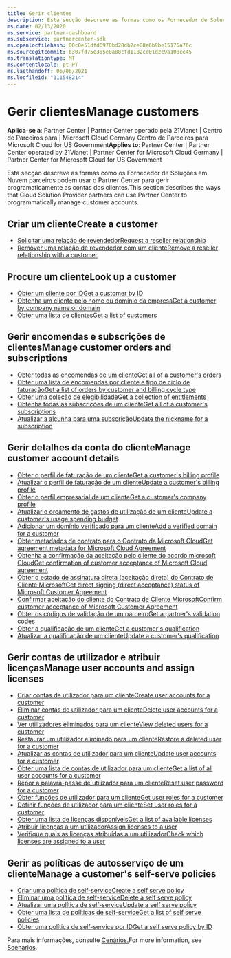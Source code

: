 ```yaml
---
title: Gerir clientes
description: Esta secção descreve as formas como os Fornecedor de Soluções em Nuvem parceiros podem usar o Centro de Parceiros para gerir programaticamente as contas dos clientes.
ms.date: 02/13/2020
ms.service: partner-dashboard
ms.subservice: partnercenter-sdk
ms.openlocfilehash: 00c0e51dfd6970bd28db2ce88e6b9be15175a76c
ms.sourcegitcommit: b307fd75e305e0a88cfd1182cc01d2c9a108ce45
ms.translationtype: MT
ms.contentlocale: pt-PT
ms.lasthandoff: 06/06/2021
ms.locfileid: "111548214"
---
```

# <a name="manage-customers"></a><span data-ttu-id="3a695-103">Gerir clientes</span><span class="sxs-lookup"><span data-stu-id="3a695-103">Manage customers</span></span>

<span data-ttu-id="3a695-104">**Aplica-se a**: Partner Center | Partner Center operado pela 21Vianet | Centro de Parceiros para | Microsoft Cloud Germany Centro de Parceiros para Microsoft Cloud for US Government</span><span class="sxs-lookup"><span data-stu-id="3a695-104">**Applies to**: Partner Center | Partner Center operated by 21Vianet | Partner Center for Microsoft Cloud Germany | Partner Center for Microsoft Cloud for US Government</span></span>

<span data-ttu-id="3a695-105">Esta secção descreve as formas como os Fornecedor de Soluções em Nuvem parceiros podem usar o Partner Center para gerir programaticamente as contas dos clientes.</span><span class="sxs-lookup"><span data-stu-id="3a695-105">This section describes the ways that Cloud Solution Provider partners can use Partner Center to programmatically manage customer accounts.</span></span>

## <a name="create-a-customer"></a><span data-ttu-id="3a695-106">Criar um cliente</span><span class="sxs-lookup"><span data-stu-id="3a695-106">Create a customer</span></span>

- [<span data-ttu-id="3a695-107">Solicitar uma relação de revendedor</span><span class="sxs-lookup"><span data-stu-id="3a695-107">Request a reseller relationship</span></span>](request-reseller-relationship.md)
- [<span data-ttu-id="3a695-108">Remover uma relação de revendedor com um cliente</span><span class="sxs-lookup"><span data-stu-id="3a695-108">Remove a reseller relationship with a customer</span></span>](remove-a-reseller-relationship-with-a-customer.md)

## <a name="look-up-a-customer"></a><span data-ttu-id="3a695-109">Procure um cliente</span><span class="sxs-lookup"><span data-stu-id="3a695-109">Look up a customer</span></span>

- [<span data-ttu-id="3a695-110">Obter um cliente por ID</span><span class="sxs-lookup"><span data-stu-id="3a695-110">Get a customer by ID</span></span>](get-a-customer-by-id.md)
- [<span data-ttu-id="3a695-111">Obtenha um cliente pelo nome ou domínio da empresa</span><span class="sxs-lookup"><span data-stu-id="3a695-111">Get a customer by company name or domain</span></span>](get-a-customer-by-name.md)
- [<span data-ttu-id="3a695-112">Obter uma lista de clientes</span><span class="sxs-lookup"><span data-stu-id="3a695-112">Get a list of customers</span></span>](get-a-list-of-customers.md)

## <a name="manage-customer-orders-and-subscriptions"></a><span data-ttu-id="3a695-113">Gerir encomendas e subscrições de clientes</span><span class="sxs-lookup"><span data-stu-id="3a695-113">Manage customer orders and subscriptions</span></span>

- [<span data-ttu-id="3a695-114">Obter todas as encomendas de um cliente</span><span class="sxs-lookup"><span data-stu-id="3a695-114">Get all of a customer's orders</span></span>](get-all-of-a-customer-s-orders.md)
- [<span data-ttu-id="3a695-115">Obter uma lista de encomendas por cliente e tipo de ciclo de faturação</span><span class="sxs-lookup"><span data-stu-id="3a695-115">Get a list of orders by customer and billing cycle type</span></span>](get-a-list-of-orders-by-customer-and-billing-cycle-type.md)
- [<span data-ttu-id="3a695-116">Obter uma coleção de elegibilidade</span><span class="sxs-lookup"><span data-stu-id="3a695-116">Get a collection of entitlements</span></span>](get-a-collection-of-entitlements.md)
- [<span data-ttu-id="3a695-117">Obtenha todas as subscrições de um cliente</span><span class="sxs-lookup"><span data-stu-id="3a695-117">Get all of a customer's subscriptions</span></span>](get-all-of-a-customer-s-subscriptions.md)
- [<span data-ttu-id="3a695-118">Atualizar a alcunha para uma subscrição</span><span class="sxs-lookup"><span data-stu-id="3a695-118">Update the nickname for a subscription</span></span>](update-the-nickname-for-a-subscription.md)

## <a name="manage-customer-account-details"></a><span data-ttu-id="3a695-119">Gerir detalhes da conta do cliente</span><span class="sxs-lookup"><span data-stu-id="3a695-119">Manage customer account details</span></span>

- [<span data-ttu-id="3a695-120">Obter o perfil de faturação de um cliente</span><span class="sxs-lookup"><span data-stu-id="3a695-120">Get a customer's billing profile</span></span>](get-all-of-a-customer-s-billing-profiles.md)
- [<span data-ttu-id="3a695-121">Atualizar o perfil de faturação de um cliente</span><span class="sxs-lookup"><span data-stu-id="3a695-121">Update a customer's billing profile</span></span>](update-a-customer-s-billing-profile.md)
- [<span data-ttu-id="3a695-122">Obter o perfil empresarial de um cliente</span><span class="sxs-lookup"><span data-stu-id="3a695-122">Get a customer's company profile</span></span>](get-a-customer-s-company-profile.md)
- [<span data-ttu-id="3a695-123">Atualizar o orçamento de gastos de utilização de um cliente</span><span class="sxs-lookup"><span data-stu-id="3a695-123">Update a customer's usage spending budget</span></span>](update-a-customer-s-usage-spending-budget.md)
- [<span data-ttu-id="3a695-124">Adicionar um domínio verificado para um cliente</span><span class="sxs-lookup"><span data-stu-id="3a695-124">Add a verified domain for a customer</span></span>](add-a-verified-domain-for-a-customer.md)
- [<span data-ttu-id="3a695-125">Obter metadados de contrato para o Contrato da Microsoft Cloud</span><span class="sxs-lookup"><span data-stu-id="3a695-125">Get agreement metadata for Microsoft Cloud Agreement</span></span>](get-agreement-metadata.md)
- [<span data-ttu-id="3a695-126">Obtenha a confirmação da aceitação pelo cliente do acordo microsoft Cloud</span><span class="sxs-lookup"><span data-stu-id="3a695-126">Get confirmation of customer acceptance of Microsoft Cloud agreement</span></span>](get-confirmation-of-customer-consent.md)
- [<span data-ttu-id="3a695-127">Obter o estado de assinatura direta (aceitação direta) do Contrato de Cliente Microsoft</span><span class="sxs-lookup"><span data-stu-id="3a695-127">Get direct signing (direct acceptance) status of Microsoft Customer Agreement</span></span>](get-direct-sign-status-of-customer-agreement.md)
- [<span data-ttu-id="3a695-128">Confirmar aceitação do cliente do Contrato de Cliente Microsoft</span><span class="sxs-lookup"><span data-stu-id="3a695-128">Confirm customer acceptance of Microsoft Customer Agreement</span></span>](confirm-customer-consent-customer-agreement.md)
- [<span data-ttu-id="3a695-129">Obter os códigos de validação de um parceiro</span><span class="sxs-lookup"><span data-stu-id="3a695-129">Get a partner's validation codes</span></span>](get-a-partner-s-validation-codes.md)
- [<span data-ttu-id="3a695-130">Obter a qualificação de um cliente</span><span class="sxs-lookup"><span data-stu-id="3a695-130">Get a customer's qualification</span></span>](./get-customer-qualification-synchronous.md)
- [<span data-ttu-id="3a695-131">Atualizar a qualificação de um cliente</span><span class="sxs-lookup"><span data-stu-id="3a695-131">Update a customer's qualification</span></span>](./update-customer-qualification-synchronous.md)

## <a name="manage-user-accounts-and-assign-licenses"></a><span data-ttu-id="3a695-132">Gerir contas de utilizador e atribuir licenças</span><span class="sxs-lookup"><span data-stu-id="3a695-132">Manage user accounts and assign licenses</span></span>

- [<span data-ttu-id="3a695-133">Criar contas de utilizador para um cliente</span><span class="sxs-lookup"><span data-stu-id="3a695-133">Create user accounts for a customer</span></span>](create-user-accounts-for-a-customer.md)
- [<span data-ttu-id="3a695-134">Eliminar contas de utilizador para um cliente</span><span class="sxs-lookup"><span data-stu-id="3a695-134">Delete user accounts for a customer</span></span>](delete-user-accounts-for-a-customer.md)
- [<span data-ttu-id="3a695-135">Ver utilizadores eliminados para um cliente</span><span class="sxs-lookup"><span data-stu-id="3a695-135">View deleted users for a customer</span></span>](view-a-deleted-user.md)
- [<span data-ttu-id="3a695-136">Restaurar um utilizador eliminado para um cliente</span><span class="sxs-lookup"><span data-stu-id="3a695-136">Restore a deleted user for a customer</span></span>](restore-a-user-for-a-customer.md)
- [<span data-ttu-id="3a695-137">Atualizar as contas de utilizador para um cliente</span><span class="sxs-lookup"><span data-stu-id="3a695-137">Update user accounts for a customer</span></span>](update-user-accounts-for-a-customer.md)
- [<span data-ttu-id="3a695-138">Obter uma lista de contas de utilizador para um cliente</span><span class="sxs-lookup"><span data-stu-id="3a695-138">Get a list of all user accounts for a customer</span></span>](get-a-list-of-all-user-accounts-for-a-customer.md)
- [<span data-ttu-id="3a695-139">Repor a palavra-passe de utilizador para um cliente</span><span class="sxs-lookup"><span data-stu-id="3a695-139">Reset user password for a customer</span></span>](reset-user-password-for-a-customer.md)
- [<span data-ttu-id="3a695-140">Obter funções de utilizador para um cliente</span><span class="sxs-lookup"><span data-stu-id="3a695-140">Get user roles for a customer</span></span>](get-user-roles-for-a-customer.md)
- [<span data-ttu-id="3a695-141">Definir funções de utilizador para um cliente</span><span class="sxs-lookup"><span data-stu-id="3a695-141">Set user roles for a customer</span></span>](set-user-roles-for-a-customer.md)
- [<span data-ttu-id="3a695-142">Obter uma lista de licenças disponíveis</span><span class="sxs-lookup"><span data-stu-id="3a695-142">Get a list of available licenses</span></span>](get-a-list-of-available-licenses.md)
- [<span data-ttu-id="3a695-143">Atribuir licenças a um utilizador</span><span class="sxs-lookup"><span data-stu-id="3a695-143">Assign licenses to a user</span></span>](assign-licenses-to-a-user.md)
- [<span data-ttu-id="3a695-144">Verifique quais as licenças atribuídas a um utilizador</span><span class="sxs-lookup"><span data-stu-id="3a695-144">Check which licenses are assigned to a user</span></span>](check-which-licenses-are-assigned-to-a-user.md)

## <a name="manage-a-customers-self-serve-policies"></a><span data-ttu-id="3a695-145">Gerir as políticas de autosserviço de um cliente</span><span class="sxs-lookup"><span data-stu-id="3a695-145">Manage a customer's self-serve policies</span></span>

- [<span data-ttu-id="3a695-146">Criar uma política de self-service</span><span class="sxs-lookup"><span data-stu-id="3a695-146">Create a self serve policy</span></span>](create-a-self-serve-policy.md)
- [<span data-ttu-id="3a695-147">Eliminar uma política de self-service</span><span class="sxs-lookup"><span data-stu-id="3a695-147">Delete a self serve policy</span></span>](delete-a-self-serve-policy.md)
- [<span data-ttu-id="3a695-148">Atualizar uma política de self-service</span><span class="sxs-lookup"><span data-stu-id="3a695-148">Update a self serve policy</span></span>](update-a-self-serve-policy.md)
- [<span data-ttu-id="3a695-149">Obter uma lista de políticas de self-service</span><span class="sxs-lookup"><span data-stu-id="3a695-149">Get a list of self serve policies</span></span>](get-a-list-of-self-serve-policies.md)
- [<span data-ttu-id="3a695-150">Obter uma política de self-service por ID</span><span class="sxs-lookup"><span data-stu-id="3a695-150">Get a self serve policy by ID</span></span>](get-a-self-serve-policy-by-id.md)

<span data-ttu-id="3a695-151">Para mais informações, consulte [Cenários.](scenarios.md)</span><span class="sxs-lookup"><span data-stu-id="3a695-151">For more information, see [Scenarios](scenarios.md).</span></span>